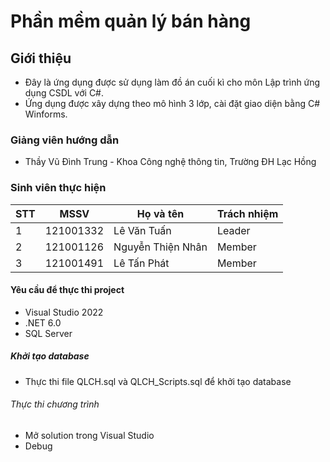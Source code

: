 # Phần mềm quản lý bán hàng

## Giới thiệu

* Đây là ứng dụng được sử dụng làm đồ án cuối kì cho môn Lập trình ứng dụng CSDL với C#.
* Ứng dụng được xây dựng theo mô hình 3 lớp, cài đặt giao diện bằng C# Winforms.

### Giảng viên hướng dẫn

* Thầy Vũ Đình Trung - Khoa Công nghệ thông tin, Trường ĐH Lạc Hồng

### Sinh viên thực hiện

|**STT**|**MSSV** |  **Họ và tên**  |    **Trách nhiệm**   |
|-------|---------|-----------------|----------------------|
|   1   |121001332|Lê Văn Tuấn      |        Leader        |
|   2   |121001126|Nguyễn Thiện Nhân|        Member        |
|   3   |121001491|Lê Tấn Phát      |        Member        |

#### Yêu cầu để thực thi project

* Visual Studio 2022
* .NET 6.0
* SQL Server

##### Khởi tạo database

* Thực thi file QLCH.sql và QLCH_Scripts.sql để khởi tạo database

###### Thực thi chương trình

* Mở solution trong Visual Studio
* Debug
